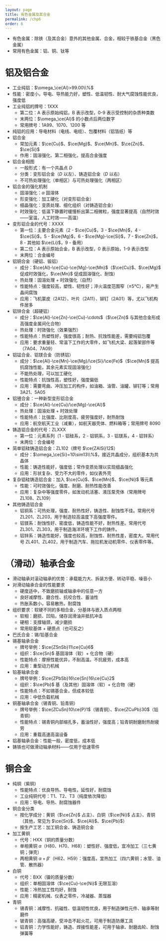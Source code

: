 ```yaml
---
layout: page
title: 有色金属及其合金
permalink: /chp6
order: 6
---
```


- 有色金属：除铁（及其合金）意外的其他金属、合金，相较于铁基合金（黑色金属）
- 常用有色金属：铝、铜、钛等

# 铝及铝合金

- 工业纯铝：$\omega_\ce{Al}>99.00\\%$
- 性能：密度小，导电、导热能力好，塑性、低温韧性、耐大气腐蚀性能优良，强度低
- 工业纯铝的牌号：1XXX
  - 第二位：A 表示原始纯铝，B 表示改型，0-9 表示受控制的杂质种类数
  - 末两位：$\omega_\ce{Al}$ 的小数点后两位数字
  - 常用牌号：1A99、1070、1200 等
- 纯铝的应用：导电材料（电线、电缆）、包覆材料（铝箔纸）等
- 铝合金
  - 常加元素：$\ce{Cu}$、$\ce{Mg}$、$\ce{Mn}$、$\ce{Zn}$、$\ce{Si}$
  - 作用：固溶强化、第二相强化，提高合金强度
- 铝合金相图
  - 一般形式：有一个共晶点 $D$
  - 分类：变形铝合金（$D$ 以左）、铸造铝合金（$D$ 以右）
  - 不可热处理强化（单相区）与可热处理强化（两相区）
- 铝合金的强化机制
  - 固溶强化：$\alpha$ 固溶体
  - 形变强化：加工硬化（对变形铝合金）
  - 细晶强化：变质处理、细化组织（对铸造铝合金）
  - 时效强化：低温下静置时缓慢析出第二相微粒，强度显著提高（自然时效——室温，人工时效——高温）
- 变形铝合金的代号：XXXX
  - 第一位：主要合金元素（2 - $\ce{Cu}$，3 - $\ce{Mn}$，4 - $\ce{Si}$，5 - $\ce{Mg}$，6 - $\ce{Mg}-\ce{Si}$，7 - $\ce{Zn}$，8 - 其他如 $\ce{Li}$，9 - 备用）
  - 第二位：A 表示原始合金，B 表示改型，0 表示原始，1-9 表示改型
  - 末两位：合金编号
- 铝铜合金（硬铝、锻铝）
  - 成分：$\ce{Al}-\ce{Cu}-\ce{Mg}-\ce{Mn}$（$\ce{Cu}$、$\ce{Mg}$ 促成时效强化，$\ce{Mn}$ 促成固溶强化、耐蚀）
  - 热处理：固溶处理 + 时效强化（自然）
  - 性能特点：强度较高，塑性、韧性好；淬火温度范围窄（$\pm$5℃），易产生晶间腐蚀
  - 应用：飞机蒙皮（2A12）、叶片（2A11）、铆钉（2A01）等，尤以飞机构件居多
- 铝锌合金（超硬铝）
  - 成分：$\ce{Al}-\ce{Zn}-\ce{Cu}-\cdots$（$\ce{Zn}$ 与其他合金形成高强度金属间化合物）
  - 热处理：时效强化（效果强烈）
  - 性能特点：热塑性好，强度很高；耐热、抗蚀性能差，需要纯铝包覆
  - 应用：要求重量轻、常温下工作的大零件，如飞机大梁、起落架部件等（7A04、7A09）
- 铝锰合金、铝镁合金（防锈铝）
  - 成分：$\ce{Al}-\ce{Mn}-\ce{Mg}/\ce{Si}/\ce{Fe}$（$\ce{Mn}$ 提高抗腐蚀性能，其余元素实现固溶强化）
  - 不能热处理，可以加工硬化
  - 性能特点：抗蚀性高，塑性好，强度偏低
  - 应用：需要弯曲、冲压加工的构件，如油箱、油管、油罐、铆钉等；常用 3A21、5A05
- 铝锂合金：一种新型变形铝合金
  - 成分：$\ce{Al}-\ce{Cu}/\ce{Mg}-\ce{Al}$
  - 热处理：固溶处理 + 时效处理
  - 性能特点：比强度、比刚度高，疲劳强度好，耐热耐蚀
  - 应用：航空航天工业（减重），如航天器壳体、燃料箱等；常用牌号 8090
- 铸造铝合金的代号：ZLXXX
  - 第一位：元素系列（1 - 铝硅系，2 - 铝铜系，3 - 铝镁系，4 - 铝锌系）
  - 末两位：合金编号
- 简单铝硅铸造铝合金：ZL102（牌号 $\ce{ZAlSi}12$）
  - 成分：$\omega_\ce{Si}=10\sim13\\%$，接近共晶成分，组织基本为共晶体
  - 性能：铸造性能好，强度低；常作变质处理以实现细晶强化
  - 应用：形状复杂、受力不大的零件，如仪表外壳
- 复杂铝硅铸造铝合金：加入 $\ce{Cu}$、$\ce{Mn}$、$\ce{Ni}$ 等元素
  - 性能：可时效强化，强度、耐磨、耐热性能改善
  - 应用：复杂中等强度零件，如发动机活塞、液压泵壳体（常用牌号 ZL108、ZL109）
- 其他铸造铝合金
  - 铝铜系：可热处理，强度、耐热性好，铸造性、耐蚀性不佳。常用代号 ZL201、ZL203，用于制造较高温度下高强度零件。
  - 铝镁系：耐蚀性好、密度低，铸造性能不好，耐热性差。常用代号 ZL301、ZL303，用于制造海洋环境下工作的铸件。
  - 铝锌系：铸造性能好，强度也较高，耐蚀性、耐热性差，密度大。常用代号 ZL401、ZL402，用于制造汽车、拖拉机发动机零件、仪表零件等。

# （滑动）轴承合金

- 滑动轴承对滚动轴承的优势：承载能力大、拆装方便、转动平稳、噪音小
- 对滑动轴承合金的性能要求
  - 硬度适中，不致磨损轴或轴承中的任意一方
  - 良好减摩性、磨合性、抗咬合性、蓄油性
  - 热胀系数小，容易散热，耐腐蚀
- 组织要求：软硬不同的多相合金，分基体与嵌入质点两相
  - 软相：磨损、凹陷，储存润滑油并抵抗冲击
  - 硬相：支撑轴颈，减少磨损
  - 常用软基体 + 硬质点（也可反之）
- 巴氏合金：锡/铅基合金
- 锡基轴承合金
  - 牌号举例：$\ce{ZSnSb}11\ce{Cu}6$
  - 组织：$\ce{Sn}$ 基固溶体（软）+ 化合物（硬）
  - 性能特点：摩擦性能优异，不耐高温，不抗疲劳，成本高
  - 应用：重型动力机械
- 铅基轴承合金
  - 牌号举例：$\ce{ZPbSb}16\ce{Sn}16\ce{Cu}2$
  - 组织：$\ce{Pb}$ 基（及其他）固溶体（软）+ 化合物（硬）
  - 性能特点：不如锡基合金，但成本较低
  - 应用：中低负载机械
- 铜基轴承合金（锡青铜、铅青铜）
  - 牌号举例：$\ce{ZCuSn}10\ce{P}1$（锡青铜）、$\ce{ZCuPb}30$（铅青铜）
  - 性能特点：锡青铜内部缩孔多，蓄油性好，强度高；铅青铜耐磨耐热耐疲劳
  - 应用：重载高速高温设备
- 铝基轴承合金：性能一般，密度低，成本低
- 铸铁也可做滑动轴承材料——仅用于低速零件

# 铜合金

- 纯铜（紫铜）
  - 性能特点：优良导热、导电性，延性好，耐腐蚀
  - 工业纯铜代号：T1、T2、T3（纯度依次降低）
  - 应用：导电、导热、耐腐蚀器件
- 铜合金分类
  - 按化学成分：黄铜（$\ce{Zn}$ 占主）、白铜（$\ce{Ni}$ 占主）、青铜（其他，常见为 $\ce{Sn}$、$\ce{Al}$、$\ce{Pb}$）
  - 按生产工艺：加工铜合金、铸造铜合金
- 加工黄铜
  - 代号：HXX（铜的质量分数）
  - 单相黄铜 $\alpha$（H80、H70、H68）：塑性好、强度低，宜冷加工（三七黄铜；弹壳）
  - 两相黄铜 $\alpha+\beta'$（H62、H59）：强度高，宜热加工（四六黄铜；水管、油管、散热器）
- 白铜
  - 代号：BXX（镍的质量分数）
  - 组织：单相固溶体（$\ce{Cu}-\ce{Ni}$ 无限互溶）
  - 性能：冷热加工性均好，耐蚀
  - 应用：精密机械、仪表之零件，冷凝器、蒸馏器
- 青铜
  - 锡青铜：减摩性、抗磁性、低温韧性优良，用于制造弹性元件、轴承等耐磨件
  - 铍青铜：高强高硬，受冲击不起火花，可用于制造防爆工具
  - 铝青铜：力学性能好，铸造、焊接性能差，可用于轴承、耐磨齿轮、耐蚀弹簧等
